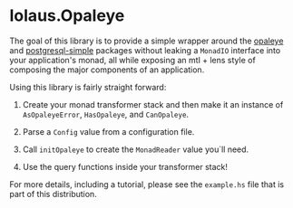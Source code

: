 Iolaus.Opaleye
==============

The goal of this library is to provide a simple wrapper around the
[opaleye](https://hackage.haskell.org/package/opaleye) and
[postgresql-simple](https://hackage.haskell.org/package/postgresql-simple)
packages without leaking a `MonadIO` interface into your application's
monad, all while exposing an mtl + lens style of composing the
major components of an application.

Using this library is fairly straight forward:

  1. Create your monad transformer stack and then make it an instance
     of `AsOpaleyeError`, `HasOpaleye`, and `CanOpaleye`.

  2. Parse a `Config` value from a configuration file.

  3. Call `initOpaleye` to create the `MonadReader` value you`ll need.

  4. Use the query functions inside your transformer stack!

For more details, including a tutorial, please see the `example.hs`
file that is part of this distribution.

